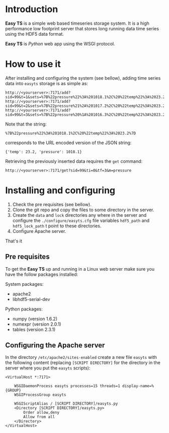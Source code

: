 # Introduction

__Easy TS__ is a simple web based timeseries storage system. It is a high performance low footprint server that stores long running data time series using the HDF5 data format.

__Easy TS__ is _Python_ web app using the WSGI protocol.

# How to use it

After installing and configuring the system (see bellow), adding time series data into `easyts` storage is as simple as:

~~~
http://<yourserver>:7171/add?sid=99&t=1&sets=%7B%22pressure%22%3A%201018.1%2C%20%22temp%22%3A%2023.2%7D
http://<yourserver>:7171/add?sid=99&t=2&sets=%7B%22pressure%21%2A%201017.2%2C%20%22temp%22%3A%2023.2%7D
http://<yourserver>:7171/add?sid=99&t=3&sets=%7B%22pressure%20%1A%201016.3%2C%20%22temp%22%3A%2023.2%7D
~~~

Note that the string:

`%7B%22pressure%22%3A%201018.1%2C%20%22temp%22%3A%2023.2%7D`

corresponds to the URL encoded version of the JSON string:

`{'temp': 23.2, 'pressure': 1018.1}`

Retrieving the previously inserted data requires the `get` command:

~~~
http://<yourserver>:7171/get?sid=99&ti=0&tf=3&m=pressure
~~~


# Installing and configuring

1. Check the pre requisites (see bellow).
2. Clone the git repo and copy the files to some directory in the server.
3. Create the `data` and `lock` directories any where in the server and configure the `./configure/easyts.cfg` file variables `hdf5_path` and `hdf5_lock_path` t point to these directories.
4. Configure Apache server.

That's it

## Pre requisites

To get the __Easy TS__ up and running in a Linux web server make sure you have the follow packages installed:

System packages:

- apache2
- libhdf5-serial-dev

Python packages:

- numpy (version 1.6.2)
- numexpr (version 2.0.1)
- tables (version 2.3.1)

## Configuring the Apache server

In the directory `/etc/apache2/sites-enabled` create a new file `easyts` with the following content (replacing `[SCRIPT DIRECTORY]` for the directory in the server where you put the `easyts` scripts):

~~~
<VirtualHost *:7171>

    WSGIDaemonProcess easyts processes=15 threads=1 display-name=%{GROUP}
    WSGIProcessGroup easyts

    WSGIScriptAlias / [SCRIPT DIRECTORY]/easyts.py
    <Directory [SCRIPT DIRECTORY]/easyts.py>
        Order allow,deny
        Allow from all
    </Directory>
</VirtualHost>
~~~
